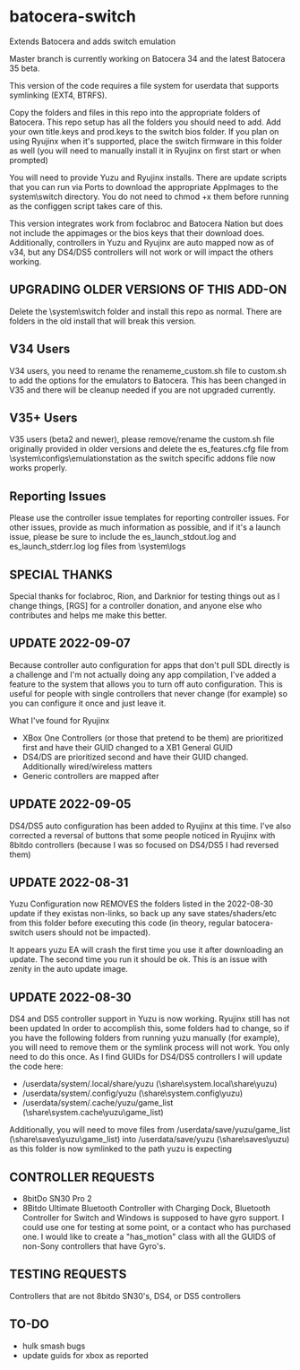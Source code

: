 # batocera-switch
Extends Batocera and adds switch emulation

Master branch is currently working on Batocera 34 and the latest Batocera 35 beta.

This version of the code requires a file system for userdata that supports symlinking (EXT4, BTRFS).  

Copy the folders and files in this repo into the appropriate folders of Batocera.  This repo setup has all the folders you should need to add.  Add your own title.keys and prod.keys to the switch bios folder.  If you plan on using Ryujinx when it's supported, place the switch firmware in this folder as well (you will need to manually install it in Ryujinx on first start or when prompted)

You will need to provide Yuzu and Ryujinx installs.  There are update scripts that you can run via Ports to download the appropriate AppImages to the system\switch directory.  You do not need to chmod +x them before running as the configgen script takes care of this.  

This version integrates work from foclabroc and Batocera Nation but does not include the appimages or the bios keys that their download does.  Additionally, controllers in Yuzu and Ryujinx are auto mapped now as of v34, but any DS4/DS5 controllers will not work or will impact the others working.  

## UPGRADING OLDER VERSIONS OF THIS ADD-ON
Delete the \system\switch folder and install this repo as normal.  There are folders in the old install that will break this version.  

## V34 Users
V34 users, you need to rename the renameme_custom.sh file to custom.sh to add the options for the emulators to Batocera.  This has been changed in V35 and there will be cleanup needed if you are not upgraded currently.

## V35+ Users
V35 users (beta2 and newer), please remove/rename the custom.sh file originally provided in older versions and delete the es_features.cfg file from \system\configs\emulationstation as the switch specific addons file now works properly.

## Reporting Issues
Please use the controller issue templates for reporting controller issues.  For other issues, provide as much information as possible, and if it's a launch issue, please be sure to include the es_launch_stdout.log and es_launch_stderr.log log files from \system\logs

## SPECIAL THANKS
Special thanks for foclabroc, Rion, and Darknior for testing things out as I change things, [RGS] for a controller donation, and anyone else who contributes and helps me make this better. 

## UPDATE 2022-09-07
Because controller auto configuration for apps that don't pull SDL directly is a challenge and I'm not actually doing any app compilation, I've added a feature to the system that allows you to turn off auto configuration.  This is useful for people with single controllers that never change (for example) so you can configure it once and just leave it.

What I've found for Ryujinx
- XBox One Controllers (or those that pretend to be them) are prioritized first and have their GUID changed to a XB1 General GUID
- DS4/DS are prioritized second and have their GUID changed.  Additionally wired/wireless matters
- Generic controllers are mapped after

## UPDATE 2022-09-05
DS4/DS5 auto configuration has been added to Ryujinx at this time.  I've also corrected a reversal of buttons that some people noticed in Ryujinx with 8bitdo controllers (because I was so focused on DS4/DS5 I had reversed them)

## UPDATE 2022-08-31
Yuzu Configuration now REMOVES the folders listed in the 2022-08-30 update if they existas non-links, so back up any save states/shaders/etc from this folder before executing this code (in theory, regular batocera-switch users should not be impacted).

It appears yuzu EA will crash the first time you use it after downloading an update.  The second time you run it should be ok.  This is an issue with zenity in the auto update image.  

## UPDATE 2022-08-30
DS4 and DS5 controller support in Yuzu is now working.  Ryujinx still has not been updated  In order to accomplish this, some folders had to change, so if you have the following folders from running yuzu manually (for example), you will need to remove them or the symlink process will not work.  You only need to do this once.  As I find GUIDs for DS4/DS5 controllers I will update the code here:
- /userdata/system/.local/share/yuzu (\share\system\.local\share\yuzu)
- /userdata/system/.config/yuzu (\share\system\.config\yuzu)
- /userdata/system/.cache/yuzu/game_list (\share\system\.cache\yuzu\game_list)

Additionally, you will need to move files from /userdata/save/yuzu/game_list (\share\saves\yuzu\game_list) into /userdata/save/yuzu (\share\saves\yuzu) as this folder is now symlinked to the path yuzu is expecting

## CONTROLLER REQUESTS
- 8bitDo SN30 Pro 2
- 8Bitdo Ultimate Bluetooth Controller with Charging Dock, Bluetooth Controller for Switch and Windows is supposed to have gyro support.  I could use one for testing at some point, or a contact who has purchased one.  I would like to create a "has_motion" class with all the GUIDS of non-Sony controllers that have Gyro's.

## TESTING REQUESTS
Controllers that are not 8bitdo SN30's, DS4, or DS5 controllers

## TO-DO
- hulk smash bugs
- update guids for xbox as reported
